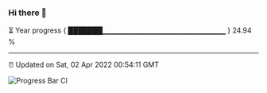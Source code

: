 ### Hi there 👋

⏳ Year progress { ███████▁▁▁▁▁▁▁▁▁▁▁▁▁▁▁▁▁▁▁▁▁▁▁ } 24.94 %

---

⏰ Updated on Sat, 02 Apr 2022 00:54:11 GMT

![Progress Bar CI](https://github.com/liununu/liununu/workflows/Progress%20Bar%20CI/badge.svg)
